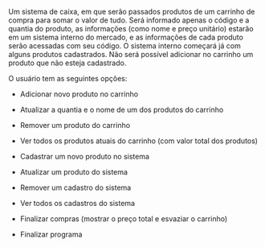 Um sistema de caixa, em que serão passados produtos de um carrinho de compra para somar o valor de tudo. Será informado apenas o código e a quantia do produto, as informações (como nome e preço unitário) estarão em um sistema interno do mercado, e as informações de cada produto serão acessadas com seu código. O sistema interno começará já com alguns produtos cadastrados. Não será possível adicionar no carrinho um produto que não esteja cadastrado.



O usuário tem as seguintes opções:

* Adicionar novo produto no carrinho

* Atualizar a quantia e o nome de um dos produtos do carrinho

* Remover um produto do carrinho

* Ver todos os produtos atuais do carrinho (com valor total dos produtos)

* Cadastrar um novo produto no sistema

* Atualizar um produto do sistema

* Remover um cadastro do sistema

* Ver todos os cadastros do sistema

* Finalizar compras (mostrar o preço total e esvaziar o carrinho)

* Finalizar programa
